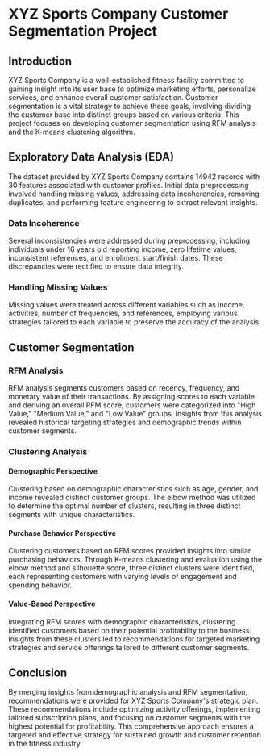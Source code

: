 # XYZ Sports Company Customer Segmentation Project

## Introduction

XYZ Sports Company is a well-established fitness facility committed to gaining insight into its user base to optimize marketing efforts, personalize services, and enhance overall customer satisfaction. Customer segmentation is a vital strategy to achieve these goals, involving dividing the customer base into distinct groups based on various criteria. This project focuses on developing customer segmentation using RFM analysis and the K-means clustering algorithm.

## Exploratory Data Analysis (EDA)

The dataset provided by XYZ Sports Company contains 14942 records with 30 features associated with customer profiles. Initial data preprocessing involved handling missing values, addressing data incoherencies, removing duplicates, and performing feature engineering to extract relevant insights.

### Data Incoherence

Several inconsistencies were addressed during preprocessing, including individuals under 16 years old reporting income, zero lifetime values, inconsistent references, and enrollment start/finish dates. These discrepancies were rectified to ensure data integrity.

### Handling Missing Values

Missing values were treated across different variables such as income, activities, number of frequencies, and references, employing various strategies tailored to each variable to preserve the accuracy of the analysis.

## Customer Segmentation

### RFM Analysis

RFM analysis segments customers based on recency, frequency, and monetary value of their transactions. By assigning scores to each variable and deriving an overall RFM score, customers were categorized into "High Value," "Medium Value," and "Low Value" groups. Insights from this analysis revealed historical targeting strategies and demographic trends within customer segments.

### Clustering Analysis

#### Demographic Perspective

Clustering based on demographic characteristics such as age, gender, and income revealed distinct customer groups. The elbow method was utilized to determine the optimal number of clusters, resulting in three distinct segments with unique characteristics.

#### Purchase Behavior Perspective

Clustering customers based on RFM scores provided insights into similar purchasing behaviors. Through K-means clustering and evaluation using the elbow method and silhouette score, three distinct clusters were identified, each representing customers with varying levels of engagement and spending behavior.

#### Value-Based Perspective

Integrating RFM scores with demographic characteristics, clustering identified customers based on their potential profitability to the business. Insights from these clusters led to recommendations for targeted marketing strategies and service offerings tailored to different customer segments.

## Conclusion

By merging insights from demographic analysis and RFM segmentation, recommendations were provided for XYZ Sports Company's strategic plan. These recommendations include optimizing activity offerings, implementing tailored subscription plans, and focusing on customer segments with the highest potential for profitability. This comprehensive approach ensures a targeted and effective strategy for sustained growth and customer retention in the fitness industry.
